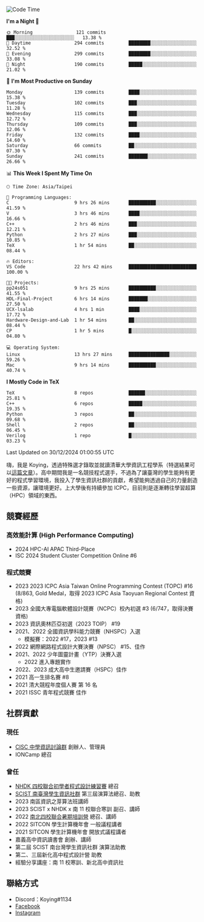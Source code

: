 <!--START_SECTION:waka-->
![Code Time](http://img.shields.io/badge/Code%20Time-1%2C297%20hrs%207%20mins-blue)

**I'm a Night 🦉** 

```text
🌞 Morning                121 commits         ███░░░░░░░░░░░░░░░░░░░░░░   13.38 % 
🌆 Daytime                294 commits         ████████░░░░░░░░░░░░░░░░░   32.52 % 
🌃 Evening                299 commits         ████████░░░░░░░░░░░░░░░░░   33.08 % 
🌙 Night                  190 commits         █████░░░░░░░░░░░░░░░░░░░░   21.02 % 
```
📅 **I'm Most Productive on Sunday** 

```text
Monday                   139 commits         ████░░░░░░░░░░░░░░░░░░░░░   15.38 % 
Tuesday                  102 commits         ███░░░░░░░░░░░░░░░░░░░░░░   11.28 % 
Wednesday                115 commits         ███░░░░░░░░░░░░░░░░░░░░░░   12.72 % 
Thursday                 109 commits         ███░░░░░░░░░░░░░░░░░░░░░░   12.06 % 
Friday                   132 commits         ████░░░░░░░░░░░░░░░░░░░░░   14.60 % 
Saturday                 66 commits          ██░░░░░░░░░░░░░░░░░░░░░░░   07.30 % 
Sunday                   241 commits         ███████░░░░░░░░░░░░░░░░░░   26.66 % 
```


📊 **This Week I Spent My Time On** 

```text
🕑︎ Time Zone: Asia/Taipei

💬 Programming Languages: 
C                        9 hrs 26 mins       ██████████░░░░░░░░░░░░░░░   41.59 % 
V                        3 hrs 46 mins       ████░░░░░░░░░░░░░░░░░░░░░   16.66 % 
C++                      2 hrs 46 mins       ███░░░░░░░░░░░░░░░░░░░░░░   12.21 % 
Python                   2 hrs 27 mins       ███░░░░░░░░░░░░░░░░░░░░░░   10.85 % 
TeX                      1 hr 54 mins        ██░░░░░░░░░░░░░░░░░░░░░░░   08.44 % 

🔥 Editors: 
VS Code                  22 hrs 42 mins      █████████████████████████   100.00 % 

🐱‍💻 Projects: 
pp24s051                 9 hrs 25 mins       ██████████░░░░░░░░░░░░░░░   41.55 % 
HDL-Final-Project        6 hrs 14 mins       ███████░░░░░░░░░░░░░░░░░░   27.50 % 
UCX-lsalab               4 hrs 1 min         ████░░░░░░░░░░░░░░░░░░░░░   17.72 % 
Hardware-Design-and-Lab  1 hr 54 mins        ██░░░░░░░░░░░░░░░░░░░░░░░   08.44 % 
CP                       1 hr 5 mins         █░░░░░░░░░░░░░░░░░░░░░░░░   04.80 % 

💻 Operating System: 
Linux                    13 hrs 27 mins      ███████████████░░░░░░░░░░   59.26 % 
Mac                      9 hrs 14 mins       ██████████░░░░░░░░░░░░░░░   40.74 % 
```

**I Mostly Code in TeX** 

```text
TeX                      8 repos             ██████░░░░░░░░░░░░░░░░░░░   25.81 % 
C++                      6 repos             █████░░░░░░░░░░░░░░░░░░░░   19.35 % 
Python                   3 repos             ██░░░░░░░░░░░░░░░░░░░░░░░   09.68 % 
Shell                    2 repos             ██░░░░░░░░░░░░░░░░░░░░░░░   06.45 % 
Verilog                  1 repo              █░░░░░░░░░░░░░░░░░░░░░░░░   03.23 % 
```




 Last Updated on 30/12/2024 01:00:55 UTC
<!--END_SECTION:waka-->


嗨，我是 Koying，透過特殊選才錄取並就讀清華大學資訊工程學系（特選結果可以[這篇文章](https://koyingtw.github.io/2022/10/31/%E7%89%B9%E9%81%B8%E5%BF%83%E5%BE%97/)）。高中期間我是一名競技程式選手，不過為了讓臺灣的學生能夠有更好的程式學習環境，我投入了學生資訊社群的貢獻，希望能夠透過自己的力量創造一些資源，讓環境更好。上大學後有持續參加 ICPC，目前則是逐漸轉往學習超算（HPC）領域的東西。

## 競賽經歷
### 高效能計算 (High Performance Computing)
- 2024 HPC-AI APAC Third-Place
- ISC 2024 Student Cluster Competition Online #6

### 程式競賽
- 2023 2023 ICPC Asia Taiwan Online Programming Contest (TOPC) #16 (8/863, Gold Medal，取得 2023 ICPC Asia Taoyuan Regional Contest 資格)
- 2023 全國大專電腦軟體設計競賽（NCPC）校內初選 #3 (6/747，取得決賽資格)
- 2023 資訊奧林匹亞初選（2023 TOIP） #19
- 2021、2022 全國資訊學科能力競賽（NHSPC）入選
    - 模擬賽：2022 #17，2023 #13
- 2022 網際網路程式設計大賽決賽（NPSC） #15、佳作
- 2021、2022 少年圖靈計畫（YTP）決賽入選
    - 2022 進入專題實作
- 2022、2023 成大高中生邀請賽（HSPC）佳作
- 2021 高一生排名賽 #8
- 2021 清大競程年度個人賽 第 16 名
- 2021 ISSC 青年程式競賽 佳作

## 社群貢獻
### 現任
- [CISC 中學資訊討論群](https://discord.gg/mc9CgJvjZz) 創辦人、管理員
- IONCamp 總召

### 曾任
- [NHDK 四校聯合初學者程式設計練習賽](https://www.facebook.com/profile.php?id=100064076583372) 總召
- [SCIST 南臺灣學生資訊社群](https://www.facebook.com/scist.tw) 第三屆演算法總召、助教
- 2023 南區資訊之芽算法班講師
- 2023 SCIST x NHDK x 南 11 校聯合寒訓 副召、講師
- 2022 [南北四校聯合暑期培訓營](https://github.com/HHSH-CYSH-WGSH-HSNU-Summer-Camp/) 總召、講師
- 2022 SITCON 學生計算機年會 一般議程講者
- 2021 SITCON 學生計算機年會 開放式議程講者
- 嘉義高中資訊讀書會 創辦、講師
- 第二屆 SCIST 南台灣學生資訊社群 演算法助教
- 第二、三屆新化高中程式設計營 助教
- 經驗分享講座：南 11 校寒訓、新北高中資訊社

## 聯絡方式
- Discord：Koying#1134
- [Facebook](https://www.facebook.com/profile.php?id=100015800760577)
- [Instagram](https://www.instagram.com/cisc._.koying/)

